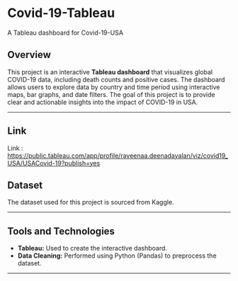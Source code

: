 # Covid-19-Tableau
A Tableau dashboard for Covid-19-USA

## **Overview**
This project is an interactive **Tableau dashboard** that visualizes global COVID-19 data, including death counts and positive cases. The dashboard allows users to explore data by country and time period using interactive maps, bar graphs, and date filters. The goal of this project is to provide clear and actionable insights into the impact of COVID-19 in USA.

---

## **Link**
Link : https://public.tableau.com/app/profile/raveenaa.deenadayalan/viz/covid19_USA/USACovid-19?publish=yes 

## **Dataset**
The dataset used for this project is sourced from Kaggle.

---

## **Tools and Technologies**
- **Tableau:** Used to create the interactive dashboard.
- **Data Cleaning:** Performed using Python (Pandas) to preprocess the dataset.

---
